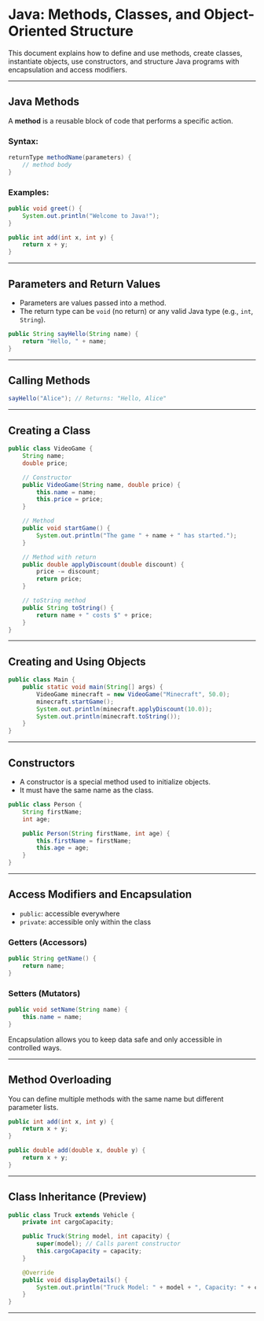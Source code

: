 # Java: Methods, Classes, and Object-Oriented Structure

This document explains how to define and use methods, create classes, instantiate objects, use constructors, and structure Java programs with encapsulation and access modifiers.

---

## Java Methods

A **method** is a reusable block of code that performs a specific action.

### Syntax:

```java
returnType methodName(parameters) {
    // method body
}
```

### Examples:

```java
public void greet() {
    System.out.println("Welcome to Java!");
}
```

```java
public int add(int x, int y) {
    return x + y;
}
```

---

## Parameters and Return Values

- Parameters are values passed into a method.
- The return type can be `void` (no return) or any valid Java type (e.g., `int`, `String`).

```java
public String sayHello(String name) {
    return "Hello, " + name;
}
```

---

## Calling Methods

```java
sayHello("Alice"); // Returns: "Hello, Alice"
```

---

## Creating a Class

```java
public class VideoGame {
    String name;
    double price;

    // Constructor
    public VideoGame(String name, double price) {
        this.name = name;
        this.price = price;
    }

    // Method
    public void startGame() {
        System.out.println("The game " + name + " has started.");
    }

    // Method with return
    public double applyDiscount(double discount) {
        price -= discount;
        return price;
    }

    // toString method
    public String toString() {
        return name + " costs $" + price;
    }
}
```

---

## Creating and Using Objects

```java
public class Main {
    public static void main(String[] args) {
        VideoGame minecraft = new VideoGame("Minecraft", 50.0);
        minecraft.startGame();
        System.out.println(minecraft.applyDiscount(10.0));
        System.out.println(minecraft.toString());
    }
}
```

---

## Constructors

- A constructor is a special method used to initialize objects.
- It must have the same name as the class.

```java
public class Person {
    String firstName;
    int age;

    public Person(String firstName, int age) {
        this.firstName = firstName;
        this.age = age;
    }
}
```

---

## Access Modifiers and Encapsulation

- `public`: accessible everywhere
- `private`: accessible only within the class

### Getters (Accessors)

```java
public String getName() {
    return name;
}
```

### Setters (Mutators)

```java
public void setName(String name) {
    this.name = name;
}
```

Encapsulation allows you to keep data safe and only accessible in controlled ways.

---

## Method Overloading

You can define multiple methods with the same name but different parameter lists.

```java
public int add(int x, int y) {
    return x + y;
}

public double add(double x, double y) {
    return x + y;
}
```

---

## Class Inheritance (Preview)

```java
public class Truck extends Vehicle {
    private int cargoCapacity;

    public Truck(String model, int capacity) {
        super(model); // Calls parent constructor
        this.cargoCapacity = capacity;
    }

    @Override
    public void displayDetails() {
        System.out.println("Truck Model: " + model + ", Capacity: " + cargoCapacity);
    }
}
```

---

